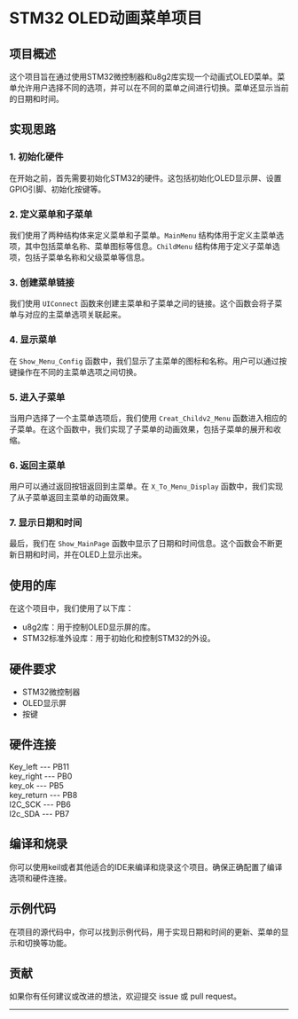 # STM32 OLED动画菜单项目

## 项目概述

这个项目旨在通过使用STM32微控制器和u8g2库实现一个动画式OLED菜单。菜单允许用户选择不同的选项，并可以在不同的菜单之间进行切换。菜单还显示当前的日期和时间。


## 实现思路

### 1. 初始化硬件

在开始之前，首先需要初始化STM32的硬件。这包括初始化OLED显示屏、设置GPIO引脚、初始化按键等。

### 2. 定义菜单和子菜单

我们使用了两种结构体来定义菜单和子菜单。`MainMenu` 结构体用于定义主菜单选项，其中包括菜单名称、菜单图标等信息。`ChildMenu` 结构体用于定义子菜单选项，包括子菜单名称和父级菜单等信息。

### 3. 创建菜单链接

我们使用 `UIConnect` 函数来创建主菜单和子菜单之间的链接。这个函数会将子菜单与对应的主菜单选项关联起来。

### 4. 显示菜单

在 `Show_Menu_Config` 函数中，我们显示了主菜单的图标和名称。用户可以通过按键操作在不同的主菜单选项之间切换。

### 5. 进入子菜单

当用户选择了一个主菜单选项后，我们使用 `Creat_Childv2_Menu` 函数进入相应的子菜单。在这个函数中，我们实现了子菜单的动画效果，包括子菜单的展开和收缩。

### 6. 返回主菜单

用户可以通过返回按钮返回到主菜单。在 `X_To_Menu_Display` 函数中，我们实现了从子菜单返回主菜单的动画效果。

### 7. 显示日期和时间

最后，我们在 `Show_MainPage` 函数中显示了日期和时间信息。这个函数会不断更新日期和时间，并在OLED上显示出来。

## 使用的库

在这个项目中，我们使用了以下库：

- u8g2库：用于控制OLED显示屏的库。
- STM32标准外设库：用于初始化和控制STM32的外设。

## 硬件要求

- STM32微控制器
- OLED显示屏
- 按键
## 硬件连接
Key_left --- PB11  
key_right --- PB0  
key_ok --- PB5  
key_return --- PB8  
I2C_SCK --- PB6  
I2c_SDA --- PB7  

## 编译和烧录

你可以使用keil或者其他适合的IDE来编译和烧录这个项目。确保正确配置了编译选项和硬件连接。

## 示例代码

在项目的源代码中，你可以找到示例代码，用于实现日期和时间的更新、菜单的显示和切换等功能。

## 贡献

如果你有任何建议或改进的想法，欢迎提交 issue 或 pull request。

---

